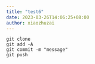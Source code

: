 ```yaml
---
title: "test6"
date: 2023-03-26T14:06:25+08:00
author: xiaozhuzai
---
```



    git clone 
    git add -A
    git commit -m "message"
    git push
